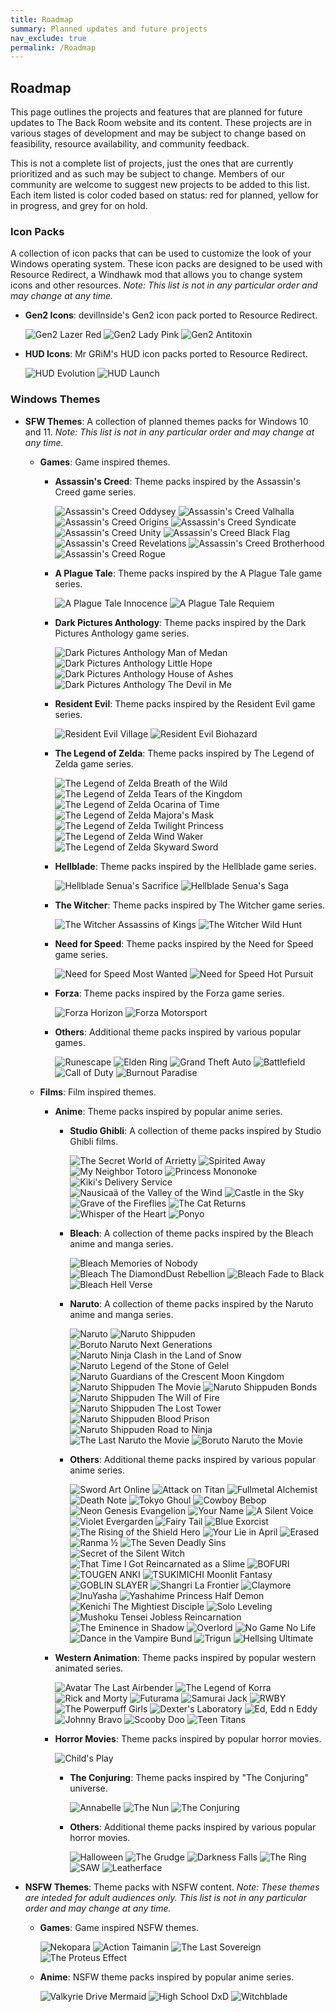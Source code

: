 ```yaml
---
title: Roadmap
summary: Planned updates and future projects
nav_exclude: true
permalink: /Roadmap
---
```


## Roadmap

This page outlines the projects and features that are planned for future updates to The Back Room website and its content. These projects are in various stages of development and may be subject to change based on feasibility, resource availability, and community feedback.

This is not a complete list of projects, just the ones that are currently prioritized and as such may be subject to change. Members of our community are welcome to suggest new projects to be added to this list. Each item listed is color coded based on status: red for planned, yellow for in progress, and grey for on hold.

### Icon Packs

A collection of icon packs that can be used to customize the look of your Windows operating system. These icon packs are designed to be used with Resource Redirect, a Windhawk mod that allows you to change system icons and other resources. *Note: This list is not in any particular order and may change at any time.*

- **Gen2 Icons**: devillnside's Gen2 icon pack ported to Resource Redirect.

  ![Gen2 Lazer Red](https://img.shields.io/badge/Gen2%20Lazer%20Red-black?style=plastic&logoColor=white&logoSize=auto&labelColor=grey&color=black&cacheSeconds=3600) 
  ![Gen2 Lady Pink](https://img.shields.io/badge/Gen2%20Lady%20Pink-black?style=plastic&logoColor=white&logoSize=auto&labelColor=grey&color=black&cacheSeconds=3600) 
  ![Gen2 Antitoxin](https://img.shields.io/badge/Gen2%20Antitoxin-black?style=plastic&logoColor=white&logoSize=auto&labelColor=grey&color=black&cacheSeconds=3600) 
  
- **HUD Icons**: Mr GRiM's HUD icon packs ported to Resource Redirect.

  ![HUD Evolution](https://img.shields.io/badge/HUD%20Evolution-black?style=plastic&logoColor=white&logoSize=auto&labelColor=grey&color=black&cacheSeconds=3600) 
  ![HUD Launch](https://img.shields.io/badge/HUD%20Launch-black?style=plastic&logoColor=white&logoSize=auto&labelColor=grey&color=black&cacheSeconds=3600) 

### Windows Themes

- **SFW Themes**: A collection of planned themes packs for Windows 10 and 11. *Note: This list is not in any particular order and may change at any time.*
  
  - **Games**: Game inspired themes.
    
    - **Assassin's Creed**: Theme packs inspired by the Assassin's Creed game series.

      ![Assassin's Creed Oddysey](https://img.shields.io/badge/Assassin's%20Creed%20Odyssey-black?style=plastic&logoColor=white&logoSize=auto&labelColor=grey&color=black&cacheSeconds=3600) 
      ![Assassin's Creed Valhalla](https://img.shields.io/badge/Assassin's%20Creed%20Valhalla-black?style=plastic&logoColor=white&logoSize=auto&labelColor=grey&color=black&cacheSeconds=3600) 
      ![Assassin's Creed Origins](https://img.shields.io/badge/Assassin's%20Creed%20Origins-black?style=plastic&logoColor=white&logoSize=auto&labelColor=grey&color=black&cacheSeconds=3600) 
      ![Assassin's Creed Syndicate](https://img.shields.io/badge/Assassin's%20Creed%20Syndicate-black?style=plastic&logoColor=white&logoSize=auto&labelColor=grey&color=black&cacheSeconds=3600) 
      ![Assassin's Creed Unity](https://img.shields.io/badge/Assassin's%20Creed%20Unity-black?style=plastic&logoColor=white&logoSize=auto&labelColor=grey&color=black&cacheSeconds=3600) 
      ![Assassin's Creed Black Flag](https://img.shields.io/badge/Assassin's%20Creed%20Black%20Flag-black?style=plastic&logoColor=white&logoSize=auto&labelColor=grey&color=black&cacheSeconds=3600) 
      ![Assassin's Creed Revelations](https://img.shields.io/badge/Assassin's%20Creed%20Revelations-black?style=plastic&logoColor=white&logoSize=auto&labelColor=grey&color=black&cacheSeconds=3600) 
      ![Assassin's Creed Brotherhood](https://img.shields.io/badge/Assassin's%20Creed%20Brotherhood-black?style=plastic&logoColor=white&logoSize=auto&labelColor=grey&color=black&cacheSeconds=3600) 
      ![Assassin's Creed Rogue](https://img.shields.io/badge/Assassin's%20Creed%20Rogue-black?style=plastic&logoColor=white&logoSize=auto&labelColor=grey&color=black&cacheSeconds=3600)

    - **A Plague Tale**: Theme packs inspired by the A Plague Tale game series.

      ![A Plague Tale Innocence](https://img.shields.io/badge/A%20Plague%20Tale%20Innocence-black?style=plastic&logoColor=white&logoSize=auto&labelColor=red&color=black&cacheSeconds=3600) 
      ![A Plague Tale Requiem](https://img.shields.io/badge/A%20Plague%20Tale%20Requiem-black?style=plastic&logoColor=white&logoSize=auto&labelColor=red&color=black&cacheSeconds=3600)

    - **Dark Pictures Anthology**: Theme packs inspired by the Dark Pictures Anthology game series.

      ![Dark Pictures Anthology Man of Medan](https://img.shields.io/badge/Dark%20Pictures%20Anthology%20Man%20of%20Medan-black?style=plastic&logoColor=white&logoSize=auto&labelColor=red&color=black&cacheSeconds=3600) 
      ![Dark Pictures Anthology Little Hope](https://img.shields.io/badge/Dark%20Pictures%20Anthology%20Little%20Hope-black?style=plastic&logoColor=white&logoSize=auto&labelColor=red&color=black&cacheSeconds=3600) 
      ![Dark Pictures Anthology House of Ashes](https://img.shields.io/badge/Dark%20Pictures%20Anthology%20House%20of%20Ashes-black?style=plastic&logoColor=white&logoSize=auto&labelColor=red&color=black&cacheSeconds=3600) 
      ![Dark Pictures Anthology The Devil in Me](https://img.shields.io/badge/Dark%20Pictures%20Anthology%20The%20Devil%20in%20Me-black?style=plastic&logoColor=white&logoSize=auto&labelColor=red&color=black&cacheSeconds=3600) 

    - **Resident Evil**: Theme packs inspired by the Resident Evil game series.
    
      ![Resident Evil Village](https://img.shields.io/badge/Resident%20Evil%20Village-black?style=plastic&logoColor=white&logoSize=auto&labelColor=grey&color=black&cacheSeconds=3600) 
      ![Resident Evil Biohazard](https://img.shields.io/badge/Resident%20Evil%20Biohazard-black?style=plastic&logoColor=white&logoSize=auto&labelColor=grey&color=black&cacheSeconds=3600) 

    - **The Legend of Zelda**: Theme packs inspired by The Legend of Zelda game series.

      ![The Legend of Zelda Breath of the Wild](https://img.shields.io/badge/The%20Legend%20of%20Zelda%20Breath%20of%20the%20Wild-black?style=plastic&logoColor=white&logoSize=auto&labelColor=red&color=black&cacheSeconds=3600) 
      ![The Legend of Zelda Tears of the Kingdom](https://img.shields.io/badge/The%20Legend%20of%20Zelda%20Tears%20of%20the%20Kingdom-black?style=plastic&logoColor=white&logoSize=auto&labelColor=red&color=black&cacheSeconds=3600) 
      ![The Legend of Zelda Ocarina of Time](https://img.shields.io/badge/The%20Legend%20of%20Zelda%20Ocarina%20of%20Time-black?style=plastic&logoColor=white&logoSize=auto&labelColor=grey&color=black&cacheSeconds=3600) 
      ![The Legend of Zelda Majora's Mask](https://img.shields.io/badge/The%20Legend%20of%20Zelda%20Majora's%20Mask-black?style=plastic&logoColor=white&logoSize=auto&labelColor=grey&color=black&cacheSeconds=3600) 
      ![The Legend of Zelda Twilight Princess](https://img.shields.io/badge/The%20Legend%20of%20Zelda%20Twilight%20Princess-black?style=plastic&logoColor=white&logoSize=auto&labelColor=grey&color=black&cacheSeconds=3600) 
      ![The Legend of Zelda Wind Waker](https://img.shields.io/badge/The%20Legend%20of%20Zelda%20Wind%20Waker-black?style=plastic&logoColor=white&logoSize=auto&labelColor=grey&color=black&cacheSeconds=3600) 
      ![The Legend of Zelda Skyward Sword](https://img.shields.io/badge/The%20Legend%20of%20Zelda%20Skyward%20Sword-black?style=plastic&logoColor=white&logoSize=auto&labelColor=grey&color=black&cacheSeconds=3600) 


    - **Hellblade**: Theme packs inspired by the Hellblade game series.

      ![Hellblade Senua's Sacrifice](https://img.shields.io/badge/Hellblade%20Senua's%20Sacrifice-black?style=plastic&logoColor=white&logoSize=auto&labelColor=grey&color=black&cacheSeconds=3600) 
      ![Hellblade Senua's Saga](https://img.shields.io/badge/Hellblade%20Senua's%20Saga-black?style=plastic&logoColor=white&logoSize=auto&labelColor=grey&color=black&cacheSeconds=3600)

    - **The Witcher**: Theme packs inspired by The Witcher game series.
      
      ![The Witcher Assassins of Kings](https://img.shields.io/badge/The%20Witcher%20Assassins%20of%20Kings-black?style=plastic&logoColor=white&logoSize=auto&labelColor=grey&color=black&cacheSeconds=3600) 
      ![The Witcher Wild Hunt](https://img.shields.io/badge/The%20Witcher%20Wild%20Hunt-black?style=plastic&logoColor=white&logoSize=auto&labelColor=grey&color=black&cacheSeconds=3600) 

    - **Need for Speed**: Theme packs inspired by the Need for Speed game series.
      
      ![Need for Speed Most Wanted](https://img.shields.io/badge/Need%20for%20Speed%20Most%20Wanted-black?style=plastic&logoColor=white&logoSize=auto&labelColor=grey&color=black&cacheSeconds=3600) 
      ![Need for Speed Hot Pursuit](https://img.shields.io/badge/Need%20for%20Speed%20Hot%20Pursuit-black?style=plastic&logoColor=white&logoSize=auto&labelColor=grey&color=black&cacheSeconds=3600) 

    - **Forza**: Theme packs inspired by the Forza game series.

      ![Forza Horizon](https://img.shields.io/badge/Forza%20Horizon-black?style=plastic&logoColor=white&logoSize=auto&labelColor=grey&color=black&cacheSeconds=3600) 
      ![Forza Motorsport](https://img.shields.io/badge/Forza%20Motorsport-black?style=plastic&logoColor=white&logoSize=auto&labelColor=grey&color=black&cacheSeconds=3600) 
      
    - **Others**: Additional theme packs inspired by various popular games.
      
      ![Runescape](https://img.shields.io/badge/Runescape-black?style=plastic&logoColor=white&logoSize=auto&labelColor=grey&color=black&cacheSeconds=3600) 
      ![Elden Ring](https://img.shields.io/badge/Elden%20Ring-black?style=plastic&logoColor=white&logoSize=auto&labelColor=grey&color=black&cacheSeconds=3600) 
      ![Grand Theft Auto](https://img.shields.io/badge/Grand%20Theft%20Auto-black?style=plastic&logoColor=white&logoSize=auto&labelColor=grey&color=black&cacheSeconds=3600) 
      ![Battlefield](https://img.shields.io/badge/Battlefield-black?style=plastic&logoColor=white&logoSize=auto&labelColor=grey&color=black&cacheSeconds=3600) 
      ![Call of Duty](https://img.shields.io/badge/Call%20of%20Duty-black?style=plastic&logoColor=white&logoSize=auto&labelColor=grey&color=black&cacheSeconds=3600) 
      ![Burnout Paradise](https://img.shields.io/badge/Burnout%20Paradise-black?style=plastic&logoColor=white&logoSize=auto&labelColor=grey&color=black&cacheSeconds=3600) 
      
  - **Films**: Film inspired themes.
    
    - **Anime**: Theme packs inspired by popular anime series.
      
      - **Studio Ghibli**: A collection of theme packs inspired by Studio Ghibli films.
        
        ![The Secret World of Arrietty](https://img.shields.io/badge/The%20Secret%20World%20of%20Arrietty-black?style=plastic&logoColor=white&logoSize=auto&labelColor=red&color=black&cacheSeconds=3600) 
        ![Spirited Away](https://img.shields.io/badge/Spirited%20Away-black?style=plastic&logoColor=white&logoSize=auto&labelColor=red&color=black&cacheSeconds=3600) 
        ![My Neighbor Totoro](https://img.shields.io/badge/My%20Neighbor%20Totoro-black?style=plastic&logoColor=white&logoSize=auto&labelColor=red&color=black&cacheSeconds=3600) 
        ![Princess Mononoke](https://img.shields.io/badge/Princess%20Mononoke-black?style=plastic&logoColor=white&logoSize=auto&labelColor=red&color=black&cacheSeconds=3600) 
        ![Kiki's Delivery Service](https://img.shields.io/badge/Kiki's%20Delivery%20Service-black?style=plastic&logoColor=white&logoSize=auto&labelColor=red&color=black&cacheSeconds=3600) 
        ![Nausicaä of the Valley of the Wind](https://img.shields.io/badge/Nausicaä%20of%20the%20Valley%20of%20the%20Wind-black?style=plastic&logoColor=white&logoSize=auto&labelColor=red&color=black&cacheSeconds=3600) 
        ![Castle in the Sky](https://img.shields.io/badge/Castle%20in%20the%20Sky-black?style=plastic&logoColor=white&logoSize=auto&labelColor=red&color=black&cacheSeconds=3600) 
        ![Grave of the Fireflies](https://img.shields.io/badge/Grave%20of%20the%20Fireflies-black?style=plastic&logoColor=white&logoSize=auto&labelColor=red&color=black&cacheSeconds=3600) 
        ![The Cat Returns](https://img.shields.io/badge/The%20Cat%20Returns-black?style=plastic&logoColor=white&logoSize=auto&labelColor=red&color=black&cacheSeconds=3600) 
        ![Whisper of the Heart](https://img.shields.io/badge/Whisper%20of%20the%20Heart-black?style=plastic&logoColor=white&logoSize=auto&labelColor=red&color=black&cacheSeconds=3600) 
        ![Ponyo](https://img.shields.io/badge/Ponyo-black?style=plastic&logoColor=white&logoSize=auto&labelColor=red&color=black&cacheSeconds=3600) 
        
      - **Bleach**: A collection of theme packs inspired by the Bleach anime and manga series.
        
        ![Bleach Memories of Nobody](https://img.shields.io/badge/Bleach%20Memories%20of%20Nobody-black?style=plastic&logoColor=white&logoSize=auto&labelColor=grey&color=black&cacheSeconds=3600) 
        ![Bleach The DiamondDust Rebellion](https://img.shields.io/badge/Bleach%20The%20DiamondDust%20Rebellion-black?style=plastic&logoColor=white&logoSize=auto&labelColor=grey&color=black&cacheSeconds=3600) 
        ![Bleach Fade to Black](https://img.shields.io/badge/Bleach%20Fade%20to%20Black-black?style=plastic&logoColor=white&logoSize=auto&labelColor=grey&color=black&cacheSeconds=3600) 
        ![Bleach Hell Verse](https://img.shields.io/badge/Bleach%20Hell%20Verse-black?style=plastic&logoColor=white&logoSize=auto&labelColor=grey&color=black&cacheSeconds=3600) 
        
      - **Naruto**: A collection of theme packs inspired by the Naruto anime and manga series.

        ![Naruto](https://img.shields.io/badge/Naruto-black?style=plastic&logoColor=white&logoSize=auto&labelColor=grey&color=black&cacheSeconds=3600) 
        ![Naruto Shippuden](https://img.shields.io/badge/Naruto%20Shippuden-black?style=plastic&logoColor=white&logoSize=auto&labelColor=grey&color=black&cacheSeconds=3600) 
        ![Boruto Naruto Next Generations](https://img.shields.io/badge/Boruto%20Naruto%20Next%20Generations-black?style=plastic&logoColor=white&logoSize=auto&labelColor=grey&color=black&cacheSeconds=3600) 
        ![Naruto Ninja Clash in the Land of Snow](https://img.shields.io/badge/Naruto%20Ninja%20Clash%20in%20the%20Land%20of%20Snow-black?style=plastic&logoColor=white&logoSize=auto&labelColor=grey&color=black&cacheSeconds=3600) 
        ![Naruto Legend of the Stone of Gelel](https://img.shields.io/badge/Naruto%20Legend%20of%20the%20Stone%20of%20Gelel-black?style=plastic&logoColor=white&logoSize=auto&labelColor=grey&color=black&cacheSeconds=3600) 
        ![Naruto Guardians of the Crescent Moon Kingdom](https://img.shields.io/badge/Naruto%20Guardians%20of%20the%20Crescent%20Moon%20Kingdom-black?style=plastic&logoColor=white&logoSize=auto&labelColor=grey&color=black&cacheSeconds=3600) 
        ![Naruto Shippuden The Movie](https://img.shields.io/badge/Naruto%20Shippuden%20The%20Movie-black?style=plastic&logoColor=white&logoSize=auto&labelColor=grey&color=black&cacheSeconds=3600) 
        ![Naruto Shippuden Bonds](https://img.shields.io/badge/Naruto%20Shippuden%20Bonds-black?style=plastic&logoColor=white&logoSize=auto&labelColor=grey&color=black&cacheSeconds=3600) 
        ![Naruto Shippuden The Will of Fire](https://img.shields.io/badge/Naruto%20Shippuden%20The%20Will%20of%20Fire-black?style=plastic&logoColor=white&logoSize=auto&labelColor=grey&color=black&cacheSeconds=3600) 
        ![Naruto Shippuden The Lost Tower](https://img.shields.io/badge/Naruto%20Shippuden%20The%20Lost%20Tower-black?style=plastic&logoColor=white&logoSize=auto&labelColor=grey&color=black&cacheSeconds=3600) 
        ![Naruto Shippuden Blood Prison](https://img.shields.io/badge/Naruto%20Shippuden%20Blood%20Prison-black?style=plastic&logoColor=white&logoSize=auto&labelColor=grey&color=black&cacheSeconds=3600) 
        ![Naruto Shippuden Road to Ninja](https://img.shields.io/badge/Naruto%20Shippuden%20Road%20to%20Ninja-black?style=plastic&logoColor=white&logoSize=auto&labelColor=grey&color=black&cacheSeconds=3600) 
        ![The Last Naruto the Movie](https://img.shields.io/badge/The%20Last%20Naruto%20the%20Movie-black?style=plastic&logoColor=white&logoSize=auto&labelColor=grey&color=black&cacheSeconds=3600) 
        ![Boruto Naruto the Movie](https://img.shields.io/badge/Boruto%20Naruto%20the%20Movie-black?style=plastic&logoColor=white&logoSize=auto&labelColor=grey&color=black&cacheSeconds=3600) 

      - **Others**: Additional theme packs inspired by various popular anime series.
      
        ![Sword Art Online](https://img.shields.io/badge/Sword%20Art%20Online-black?style=plastic&logoColor=white&logoSize=auto&labelColor=grey&color=black&cacheSeconds=3600) 
        ![Attack on Titan](https://img.shields.io/badge/Attack%20on%20Titan-black?style=plastic&logoColor=white&logoSize=auto&labelColor=grey&color=black&cacheSeconds=3600) 
        ![Fullmetal Alchemist](https://img.shields.io/badge/Fullmetal%20Alchemist-black?style=plastic&logoColor=white&logoSize=auto&labelColor=grey&color=black&cacheSeconds=3600) 
        ![Death Note](https://img.shields.io/badge/Death%20Note-black?style=plastic&logoColor=white&logoSize=auto&labelColor=grey&color=black&cacheSeconds=3600) 
        ![Tokyo Ghoul](https://img.shields.io/badge/Tokyo%20Ghoul-black?style=plastic&logoColor=white&logoSize=auto&labelColor=grey&color=black&cacheSeconds=3600) 
        ![Cowboy Bebop](https://img.shields.io/badge/Cowboy%20Bebop-black?style=plastic&logoColor=white&logoSize=auto&labelColor=grey&color=black&cacheSeconds=3600) 
        ![Neon Genesis Evangelion](https://img.shields.io/badge/Neon%20Genesis%20Evangelion-black?style=plastic&logoColor=white&logoSize=auto&labelColor=red&color=black&cacheSeconds=3600) 
        ![Your Name](https://img.shields.io/badge/Your%20Name-black?style=plastic&logoColor=white&logoSize=auto&labelColor=red&color=black&cacheSeconds=3600) 
        ![A Silent Voice](https://img.shields.io/badge/A%20Silent%20Voice-black?style=plastic&logoColor=white&logoSize=auto&labelColor=red&color=black&cacheSeconds=3600) 
        ![Violet Evergarden](https://img.shields.io/badge/Violet%20Evergarden-black?style=plastic&logoColor=white&logoSize=auto&labelColor=red&color=black&cacheSeconds=3600) 
        ![Fairy Tail](https://img.shields.io/badge/Fairy%20Tail-black?style=plastic&logoColor=white&logoSize=auto&labelColor=red&color=black&cacheSeconds=3600) 
        ![Blue Exorcist](https://img.shields.io/badge/Blue%20Exorcist-black?style=plastic&logoColor=white&logoSize=auto&labelColor=grey&color=black&cacheSeconds=3600) 
        ![The Rising of the Shield Hero](https://img.shields.io/badge/The%20Rising%20of%20the%20Shield%20Hero-black?style=plastic&logoColor=white&logoSize=auto&labelColor=grey&color=black&cacheSeconds=3600) 
        ![Your Lie in April](https://img.shields.io/badge/Your%20Lie%20in%20April-black?style=plastic&logoColor=white&logoSize=auto&labelColor=red&color=black&cacheSeconds=3600)
        ![Erased](https://img.shields.io/badge/Erased-black?style=plastic&logoColor=white&logoSize=auto&labelColor=red&color=black&cacheSeconds=3600) 
        ![Ranma ½](https://img.shields.io/badge/Ranma%20½-black?style=plastic&logoColor=white&logoSize=auto&labelColor=grey&color=black&cacheSeconds=3600) 
        ![The Seven Deadly Sins](https://img.shields.io/badge/The%20Seven%20Deadly%20Sins-black?style=plastic&logoColor=white&logoSize=auto&labelColor=grey&color=black&cacheSeconds=3600) 
        ![Secret of the Silent Witch](https://img.shields.io/badge/Secret%20of%20the%20Silent%20Witch-black?style=plastic&logoColor=white&logoSize=auto&labelColor=grey&color=black&cacheSeconds=3600) 
        ![That Time I Got Reincarnated as a Slime](https://img.shields.io/badge/That%20Time%20I%20Got%20Reincarnated%20as%20a%20Slime-black?style=plastic&logoColor=white&logoSize=auto&labelColor=grey&color=black&cacheSeconds=3600) 
        ![BOFURI](https://img.shields.io/badge/BOFURI-black?style=plastic&logoColor=white&logoSize=auto&labelColor=grey&color=black&cacheSeconds=3600) 
        ![TOUGEN ANKI](https://img.shields.io/badge/TOUGEN%20ANKI-black?style=plastic&logoColor=white&logoSize=auto&labelColor=grey&color=black&cacheSeconds=3600) 
        ![TSUKIMICHI Moonlit Fantasy](https://img.shields.io/badge/TSUKIMICHI%20Moonlit%20Fantasy-black?style=plastic&logoColor=white&logoSize=auto&labelColor=grey&color=black&cacheSeconds=3600) 
        ![GOBLIN SLAYER](https://img.shields.io/badge/GOBLIN%20SLAYER-black?style=plastic&logoColor=white&logoSize=auto&labelColor=grey&color=black&cacheSeconds=3600) 
        ![Shangri La Frontier](https://img.shields.io/badge/Shangri%20La%20Frontier-black?style=plastic&logoColor=white&logoSize=auto&labelColor=grey&color=black&cacheSeconds=3600) 
        ![Claymore](https://img.shields.io/badge/Claymore-black?style=plastic&logoColor=white&logoSize=auto&labelColor=grey&color=black&cacheSeconds=3600) 
        ![InuYasha](https://img.shields.io/badge/InuYasha-black?style=plastic&logoColor=white&logoSize=auto&labelColor=grey&color=black&cacheSeconds=3600) 
        ![Yashahime Princess Half Demon](https://img.shields.io/badge/Yashahime%20Princess%20Half%20Demon-black?style=plastic&logoColor=white&logoSize=auto&labelColor=grey&color=black&cacheSeconds=3600) 
        ![Kenichi The Mightiest Disciple](https://img.shields.io/badge/Kenichi%20The%20Mightiest%20Disciple-black?style=plastic&logoColor=white&logoSize=auto&labelColor=grey&color=black&cacheSeconds=3600) 
        ![Solo Leveling](https://img.shields.io/badge/Solo%20Leveling-black?style=plastic&logoColor=white&logoSize=auto&labelColor=grey&color=black&cacheSeconds=3600) 
        ![Mushoku Tensei Jobless Reincarnation](https://img.shields.io/badge/Mushoku%20Tensei%20Jobless%20Reincarnation-black?style=plastic&logoColor=white&logoSize=auto&labelColor=grey&color=black&cacheSeconds=3600) 
        ![The Eminence in Shadow](https://img.shields.io/badge/The%20Eminence%20in%20Shadow-black?style=plastic&logoColor=white&logoSize=auto&labelColor=grey&color=black&cacheSeconds=3600) 
        ![Overlord](https://img.shields.io/badge/Overlord-black?style=plastic&logoColor=white&logoSize=auto&labelColor=grey&color=black&cacheSeconds=3600) 
        ![No Game No Life](https://img.shields.io/badge/No%20Game%20No%20Life-black?style=plastic&logoColor=white&logoSize=auto&labelColor=grey&color=black&cacheSeconds=3600) 
        ![Dance in the Vampire Bund](https://img.shields.io/badge/Dance%20in%20the%20Vampire%20Bund-black?style=plastic&logoColor=white&logoSize=auto&labelColor=grey&color=black&cacheSeconds=3600) 
        ![Trigun](https://img.shields.io/badge/Trigun-black?style=plastic&logoColor=white&logoSize=auto&labelColor=grey&color=black&cacheSeconds=3600) 
        ![Hellsing Ultimate](https://img.shields.io/badge/Hellsing%20Ultimate-black?style=plastic&logoColor=white&logoSize=auto&labelColor=grey&color=black&cacheSeconds=3600) 

    - **Western Animation**: Theme packs inspired by popular western animated series.

        ![Avatar The Last Airbender](https://img.shields.io/badge/Avatar%20The%20Last%20Airbender-black?style=plastic&logoColor=white&logoSize=auto&labelColor=grey&color=black&cacheSeconds=3600) 
        ![The Legend of Korra](https://img.shields.io/badge/The%20Legend%20of%20Korra-black?style=plastic&logoColor=white&logoSize=auto&labelColor=grey&color=black&cacheSeconds=3600) 
        ![Rick and Morty](https://img.shields.io/badge/Rick%20and%20Morty-black?style=plastic&logoColor=white&logoSize=auto&labelColor=grey&color=black&cacheSeconds=3600) 
        ![Futurama](https://img.shields.io/badge/Futurama-black?style=plastic&logoColor=white&logoSize=auto&labelColor=grey&color=black&cacheSeconds=3600) 
        ![Samurai Jack](https://img.shields.io/badge/Samurai%20Jack-black?style=plastic&logoColor=white&logoSize=auto&labelColor=grey&color=black&cacheSeconds=3600) 
        ![RWBY](https://img.shields.io/badge/RWBY-black?style=plastic&logoColor=white&logoSize=auto&labelColor=red&color=black&cacheSeconds=3600) 
        ![The Powerpuff Girls](https://img.shields.io/badge/The%20Powerpuff%20Girls-black?style=plastic&logoColor=white&logoSize=auto&labelColor=red&color=black&cacheSeconds=3600) 
        ![Dexter's Laboratory](https://img.shields.io/badge/Dexter's%20Laboratory-black?style=plastic&logoColor=white&logoSize=auto&labelColor=red&color=black&cacheSeconds=3600) 
        ![Ed, Edd n Eddy](https://img.shields.io/badge/Ed,%20Edd%20n%20Eddy-black?style=plastic&logoColor=white&logoSize=auto&labelColor=red&color=black&cacheSeconds=3600) 
        ![Johnny Bravo](https://img.shields.io/badge/Johnny%20Bravo-black?style=plastic&logoColor=white&logoSize=auto&labelColor=red&color=black&cacheSeconds=3600) 
        ![Scooby Doo](https://img.shields.io/badge/Scooby%20Doo-black?style=plastic&logoColor=white&logoSize=auto&labelColor=red&color=black&cacheSeconds=3600) 
        ![Teen Titans](https://img.shields.io/badge/Teen%20Titans-black?style=plastic&logoColor=white&logoSize=auto&labelColor=red&color=black&cacheSeconds=3600) 
    
    - **Horror Movies**: Theme packs inspired by popular horror movies.

        ![Child's Play](https://img.shields.io/badge/Child's%20Play-black?style=plastic&logoColor=white&logoSize=auto&labelColor=yellow&color=black&cacheSeconds=3600)

      - **The Conjuring**: Theme packs inspired by "The Conjuring" universe.

         ![Annabelle](https://img.shields.io/badge/Annabelle-black?style=plastic&logoColor=white&logoSize=auto&labelColor=yellow&color=black&cacheSeconds=3600) 
         ![The Nun](https://img.shields.io/badge/The%20Nun-black?style=plastic&logoColor=white&logoSize=auto&labelColor=yellow&color=black&cacheSeconds=3600) 
         ![The Conjuring](https://img.shields.io/badge/The%20Conjuring-black?style=plastic&logoColor=white&logoSize=auto&labelColor=yellow&color=black&cacheSeconds=3600) 
      
      - **Others**: Additional theme packs inspired by various popular horror movies.

        ![Halloween](https://img.shields.io/badge/Halloween-black?style=plastic&logoColor=white&logoSize=auto&labelColor=yellow&color=black&cacheSeconds=3600) 
        ![The Grudge](https://img.shields.io/badge/The%20Grudge-black?style=plastic&logoColor=white&logoSize=auto&labelColor=yellow&color=black&cacheSeconds=3600) 
        ![Darkness Falls](https://img.shields.io/badge/Darkness%20Falls-black?style=plastic&logoColor=white&logoSize=auto&labelColor=yellow&color=black&cacheSeconds=3600) 
        ![The Ring](https://img.shields.io/badge/The%20Ring-black?style=plastic&logoColor=white&logoSize=auto&labelColor=yellow&color=black&cacheSeconds=3600) 
        ![SAW](https://img.shields.io/badge/SAW-black?style=plastic&logoColor=white&logoSize=auto&labelColor=yellow&color=black&cacheSeconds=3600) 
        ![Leatherface](https://img.shields.io/badge/Leatherface-black?style=plastic&logoColor=white&logoSize=auto&labelColor=yellow&color=black&cacheSeconds=3600) 
        

- **NSFW Themes**: Theme packs with NSFW content. *Note: These themes are inteded for adult audiences only. This list is not in any particular order and may change at any time.*

  - **Games**: Game inspired NSFW themes.
    
    ![Nekopara](https://img.shields.io/badge/Nekopara-black?style=plastic&logoColor=white&logoSize=auto&labelColor=grey&color=black&cacheSeconds=3600) 
    ![Action Taimanin](https://img.shields.io/badge/Action%20Taimanin-black?style=plastic&logoColor=white&logoSize=auto&labelColor=grey&color=black&cacheSeconds=3600) 
    ![The Last Sovereign](https://img.shields.io/badge/The%20Last%20Sovereign-black?style=plastic&logoColor=white&logoSize=auto&labelColor=grey&color=black&cacheSeconds=3600) 
    ![The Proteus Effect](https://img.shields.io/badge/The%20Proteus%20Effect-black?style=plastic&logoColor=white&logoSize=auto&labelColor=grey&color=black&cacheSeconds=3600) 
      
  - **Anime**: NSFW theme packs inspired by popular anime series.

    ![Valkyrie Drive Mermaid](https://img.shields.io/badge/Valkyrie%20Drive%20Mermaid-black?style=plastic&logoColor=white&logoSize=auto&labelColor=red&color=black&cacheSeconds=3600) 
    ![High School DxD](https://img.shields.io/badge/High%20School%20DxD-black?style=plastic&logoColor=white&logoSize=auto&labelColor=red&color=black&cacheSeconds=3600) 
    ![Witchblade](https://img.shields.io/badge/Witchblade-black?style=plastic&logoColor=white&logoSize=auto&labelColor=red&color=black&cacheSeconds=3600) 
